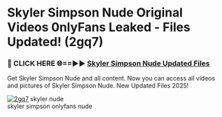 # Skyler Simpson Nude Original Videos 0nlyFans Leaked - Files Updated! (2gq7)

<h3>🔴 CLICK HERE 🌐==►► <a href="https://tinyurl.com/5h6xmrr3" rel="nofollow">Skyler Simpson Nude Updated Files</a></h3>

Get Skyler Simpson Nude and all content. Now you can access all videos and pictures of Skyler Simpson Nude. New Updated Files 2025!

[![2gq7](https://i.imgur.com/KVD873Z.gif)](https://tinyurl.com/5h6xmrr3)
skyler nude<br>
skyler simpson onlyfans nude